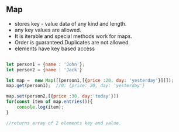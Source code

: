 ## Map

- stores key - value data of any kind and length.
- any key values are allowed.
- It is iterable and special methods work for maps.
- Order is guaranteed.Duplicates are not allowed.
- elements have key based access

```js

let person1 = {name : 'John'};
let person2 = {name : 'Jack'}

let map =  new Map([[person1,[{price :20, day: 'yesterday'}]]]);
map.get(person1);  //0: {price: 20, day: 'yesterday'}

map.set(person2,[{price :30, day:'today'}])
for(const item of map.entries()){
    console.log(item);
}

//returns array of 2 elements key and value.
```